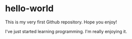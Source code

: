 # hello-world
This is my very first Github repository. Hope you enjoy!

I've just started learning programming.
I'm really enjoying it.
